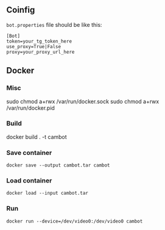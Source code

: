 ## Coinfig

`bot.properties` file should be like this:

```
[Bot]
token=your_tg_token_here
use_proxy=True|False
proxy=your_proxy_url_here
```

## Docker

### Misc

sudo chmod a+rwx /var/run/docker.sock
sudo chmod a+rwx /var/run/docker.pid

### Build

docker build . -t cambot

### Save container
```
docker save --output cambot.tar cambot
```

### Load container
```
docker load --input cambot.tar
```


### Run

```
docker run --device=/dev/video0:/dev/video0 cambot
```

